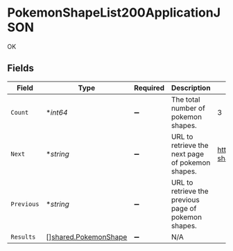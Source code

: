 # PokemonShapeList200ApplicationJSON

OK


## Fields

| Field                                                        | Type                                                         | Required                                                     | Description                                                  | Example                                                      |
| ------------------------------------------------------------ | ------------------------------------------------------------ | ------------------------------------------------------------ | ------------------------------------------------------------ | ------------------------------------------------------------ |
| `Count`                                                      | **int64*                                                     | :heavy_minus_sign:                                           | The total number of pokemon shapes.                          | 3                                                            |
| `Next`                                                       | **string*                                                    | :heavy_minus_sign:                                           | URL to retrieve the next page of pokemon shapes.             | https://pokeapi.co/api/v2/pokemon-shape/?offset=20&limit=20  |
| `Previous`                                                   | **string*                                                    | :heavy_minus_sign:                                           | URL to retrieve the previous page of pokemon shapes.         |                                                              |
| `Results`                                                    | [][shared.PokemonShape](../../models/shared/pokemonshape.md) | :heavy_minus_sign:                                           | N/A                                                          |                                                              |